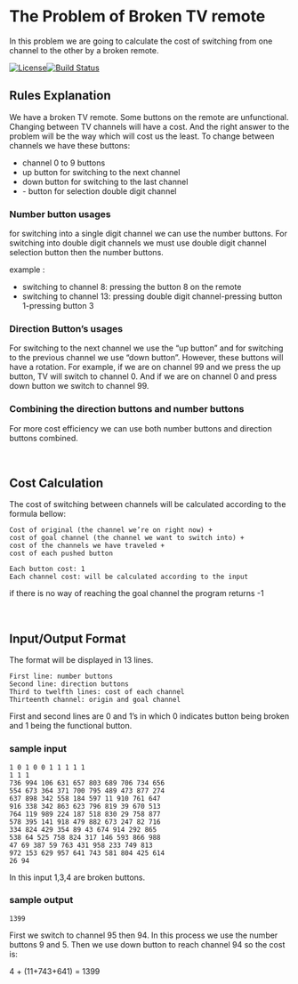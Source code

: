 # The Problem of Broken TV remote

In this problem we are going to calculate the cost of switching from one channel to the other by a broken remote.

[![License](https://img.shields.io/badge/Licence-MIT-blue.svg)](https://github.com/mahdigholami099/Broken-Tv-Remote-Problem/blob/master/LICENSE)[![Build Status](https://api.travis-ci.com/mahdigholami099/Broken-Tv-Remote-Problem.svg?branch=master)](https://travis-ci.com/github/mahdigholami099/Broken-Tv-Remote-Problem)
&nbsp;

## Rules Explanation

We have a broken TV remote. Some buttons on the remote are unfunctional.
Changing between TV channels will have a cost.
And the right answer to the problem will be the way which will cost us the least.
To change between channels we have these buttons:

* channel 0 to 9 buttons
* up button for switching to the next channel
* down button for switching to the last channel
* \- button for selection double digit channel

### Number button usages

for switching into a single digit channel we can use the number buttons.
For switching into double digit channels we must use double digit channel selection button then the number buttons.

example :

* switching to channel 8: pressing the button 8 on the remote
* switching to channel 13: pressing double digit channel-pressing button 1-pressing button 3

### Direction Button’s usages

For switching to the next channel we use the “up button” and for switching to the previous channel we use “down button”. However, these buttons will have a rotation. For example, if we are on channel 99 and we press the up button, TV will switch to channel 0.
And if we are on channel 0 and press down button we switch to channel 99.

### Combining the direction buttons and number buttons

For more cost efficiency we can use both number buttons and direction buttons combined.

&nbsp;

## Cost Calculation

The cost of switching between channels will be calculated according to the formula bellow:

```
Cost of original (the channel we’re on right now) +
cost of goal channel (the channel we want to switch into) +
cost of the channels we have traveled +
cost of each pushed button
```

```
Each button cost: 1 
Each channel cost: will be calculated according to the input
```

if there is no way of reaching the goal channel the program returns -1

 &nbsp;

## Input/Output Format

The format will be displayed in 13 lines.

```
First line: number buttons
Second line: direction buttons
Third to twelfth lines: cost of each channel
Thirteenth channel: origin and goal channel
```

First and second lines are 0 and 1’s in which 0 indicates button being broken and 1 being the functional button.

### sample input

```
1 0 1 0 0 1 1 1 1 1
1 1 1
736 994 106 631 657 803 689 706 734 656
554 673 364 371 700 795 489 473 877 274
637 898 342 558 184 597 11 910 761 647
916 338 342 863 623 796 819 39 670 513
764 119 989 224 187 518 830 29 758 877
578 395 141 918 479 882 673 247 82 716
334 824 429 354 89 43 674 914 292 865
538 64 525 758 824 317 146 593 866 988
47 69 387 59 763 431 958 233 749 813
972 153 629 957 641 743 581 804 425 614
26 94
```

In this input 1,3,4 are broken buttons.

### sample output

```
1399
```

First we switch to channel 95 then 94. In this process we use the number buttons 9 and 5. Then we use down button to reach channel 94 so the cost is:

4 + (11+743+641) = 1399
